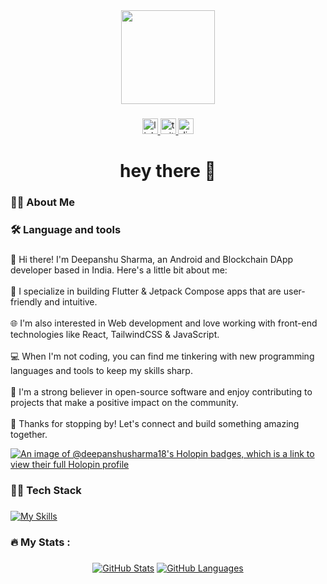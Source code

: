 <div align="center">
  <img height="150" src="https://camo.githubusercontent.com/62da68eb62b1e5f175f7d1f0191dd89a653d7908feb22d37d4a0ab07365d6791/68747470733a2f2f6d656469612e67697068792e636f6d2f6d656469612f4d3967624264396e6244724f5475314d71782f67697068792e676966"  />
</div>

###

<div align="center">
  <a href="https://www.linkedin.com/in/deepanshu-sharma-bb2225196" target="_blank">
    <img src="https://img.shields.io/static/v1?message=LinkedIn&logo=linkedin&label=&color=0077B5&logoColor=white&labelColor=&style=for-the-badge" height="25" alt="linkedin logo"  />
  </a>
  <a href="https://twitter.com/Deepans09095427" target="_blank">
    <img src="https://img.shields.io/static/v1?message=Twitter&logo=twitter&label=&color=1DA1F2&logoColor=white&labelColor=&style=for-the-badge" height="25" alt="twitter logo"  />
  </a>
  <a href="https://discordapp.com/users/638015304051720195" target="_blank">
    <img src="https://img.shields.io/static/v1?message=Discord&logo=discord&label=&color=7289DA&logoColor=white&labelColor=&style=for-the-badge" height="25" alt="discord logo"  />
  </a>
</div>

###

<h1 align="center">hey there 👋</h1>

###

<h3 align="left">👩‍💻  About Me</h3>

###

<h3 align="left">🛠 Language and tools</h3>

###

<p align="left">👋 Hi there! I'm Deepanshu Sharma, an Android and Blockchain DApp developer based in India. Here's a little bit about me:<br><br>📱 I specialize in building Flutter & Jetpack Compose apps that are user-friendly and intuitive.<br><br>🌐 I'm also interested in Web development and love working with front-end technologies like React, TailwindCSS & JavaScript.<br><br>💻 When I'm not coding, you can find me tinkering with new programming languages and tools to keep my skills sharp.<br><br>🌟 I'm a strong believer in open-source software and enjoy contributing to projects that make a positive impact on the community.<br><br>🎉 Thanks for stopping by! Let's connect and build something amazing together.</p>


[![An image of @deepanshusharma18's Holopin badges, which is a link to view their full Holopin profile](https://holopin.me/deepanshusharma18)](https://holopin.io/@deepanshusharma18)

###

<h3 align="left">👩‍💻  Tech Stack</h3>

###

<div align="left">

  [![My Skills](https://skillicons.dev/icons?i=androidstudio,bash,cpp,dart,discord,figma,firebase,git,github,go,kotlin,latex,mongodb,ps,prisma,solidity,tailwind,vercel,react,flutter&perline=13)](https://skillicons.dev)
</div>

###

<h3 align="left">🔥   My Stats :</h3>

###

<div align="center">
  
[![GitHub Stats](https://github-readme-stats.vercel.app/api?username=Deepanshu-Sharma-18&hide=issues&show_icons=true&hide_border=true&theme=github_dark&count_private=true)](https://github.com/anuraghazra/github-readme-stats)
[![GitHub Languages](https://github-readme-stats.vercel.app/api/top-langs/?username=Deepanshu-Sharma-18&size_weight=0.5&count_weight=0.5&includeForks=true&layout=compact&hide=html,css,c,c%2B%2B,objective-c,kotlin,swift,cmake&hide_border=true&langs_count=8&theme=github_dark)](https://github.com/anuraghazra/github-readme-stats)

</div>

###
